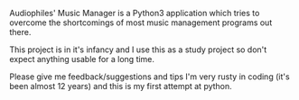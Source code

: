Audiophiles' Music Manager is a Python3 application which tries to overcome the shortcomings of most music management programs out there. 

This project is in it's infancy and I use this as a study project so don't expect anything usable for a long time.

Please give me feedback/suggestions and tips I'm very rusty in coding (it's been almost 12 years) and this is my first attempt at python.
